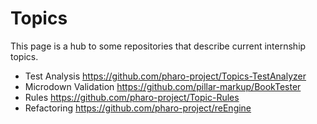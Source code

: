 # Topics

This page is a hub to some repositories that describe current internship topics.

- Test Analysis https://github.com/pharo-project/Topics-TestAnalyzer
- Microdown Validation  https://github.com/pillar-markup/BookTester
- Rules https://github.com/pharo-project/Topic-Rules
- Refactoring https://github.com/pharo-project/reEngine
